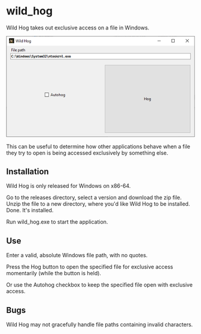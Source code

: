 # wild_hog

Wild Hog takes out exclusive access on a file in Windows.

![screenshot](hero_shot.png)

This can be useful to determine how other applications behave when a file they try to open is being accessed exclusively by something else.

## Installation

Wild Hog is only released for Windows on x86-64.

Go to the releases directory, select a version and download the zip file.  Unzip the file to a new directory, where you'd like Wild Hog to be installed.  Done.  It's installed.

Run wild_hog.exe to start the application.

## Use

Enter a valid, absolute Windows file path, with no quotes.

Press the Hog button to open the specified file for exclusive access momentarily (while the button is held).

Or use the Autohog checkbox to keep the specified file open with exclusive access.

## Bugs

Wild Hog may not gracefully handle file paths containing invalid characters.
